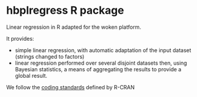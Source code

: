 
# hbplregress R package

Linear regression in R adapted for the woken platform.

It provides:
- simple linear regression, with automatic adaptation of the input dataset (strings changed to factors)
- linear regression performed over several disjoint datasets then, using Bayesian statistics, a means of aggregating the results to provide a global result.

We follow the [coding standards](https://cran.r-project.org/manuals.html#R-exts) defined by R-CRAN
